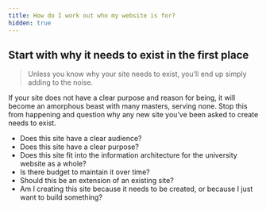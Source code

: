 ```yaml
---
title: How do I work out who my website is for?
hidden: true
---
```


## Start with why it needs to exist in the first place

> Unless you know why your site needs to exist, you’ll end up simply adding to the noise.

If your site does not have a clear purpose and reason for being, it will become an amorphous beast with many masters, serving none. Stop this from happening and question why any new site you’ve been asked to create needs to exist.

* Does this site have a clear audience?
* Does this site have a clear purpose?
* Does this site fit into the information architecture for the university website as a whole?
* Is there budget to maintain it over time?
* Should this be an extension of an existing site?
* Am I creating this site because it needs to be created, or because I just want to build something?